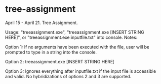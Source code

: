 # tree-assignment
April 15 - April 21. Tree Assignment.

Usage: "treeassignment.exe", "treeassignment.exe [INSERT STRING HERE]", or "treeassignment.exe inputfile.txt" into console.
Notes:

Option 1: If no arguments have been executed with the file, user will be prompted to type in a string into the console.

Option 2: treeassignment.exe [INSERT STRING HERE]

Option 3: Ignores everything after inputfile.txt if the input file is accessible and valid. No hybridizations of options 2 and 3 are supported.
